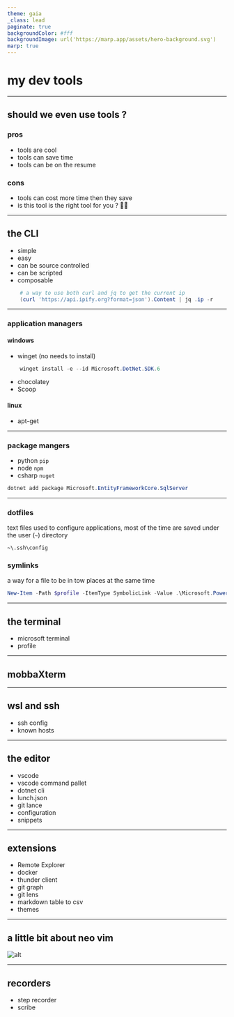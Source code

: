 ```yaml
---
theme: gaia
_class: lead
paginate: true
backgroundColor: #fff
backgroundImage: url('https://marp.app/assets/hero-background.svg')
marp: true
---
```


# my dev tools

---

## should we even use tools ?

### pros

- tools are cool
- tools can save time
- tools can be on the resume

### cons

- tools can cost more time then they save
- is this tool is the right tool  for you ? 🤷‍♂️

---

## the CLI

- simple
- easy
- can be source controlled
- can be scripted
- composable

```powershell
    # a way to use both curl and jq to get the current ip
    (curl 'https://api.ipify.org?format=json').Content | jq .ip -r
```

---

### application managers

#### windows

- winget (no needs to install)

```powershell
    winget install -e --id Microsoft.DotNet.SDK.6
```

- chocolatey
- Scoop

#### linux

- apt-get

---

### package mangers

- python `pip`
- node `npm`
- csharp `nuget`

``` powershell
dotnet add package Microsoft.EntityFrameworkCore.SqlServer
```

---

### dotfiles

text files used to configure applications, most of the time are saved under the user (`~`) directory

`~\.ssh\config`

### symlinks

a way for a file to be in tow places at the same time

```powershell
New-Item -Path $profile -ItemType SymbolicLink -Value .\Microsoft.PowerShell_profile.ps1 -Force
```

---

## the terminal

- microsoft terminal
- profile

---

## mobbaXterm

<!-- image hare -->

---

## wsl and ssh

- ssh config
- known hosts

---

## the editor

- vscode
- vscode command pallet
- dotnet cli
- lunch.json
- git lance
- configuration
- snippets

---

## extensions

- Remote Explorer
- docker
- thunder client
- git graph
- git lens
- markdown table to csv
- themes

---

## a little bit about neo vim

<!-- image will be put hare -->
![alt](https://miro.medium.com/v2/resize:fit:1400/format:webp/1*eJ6Rf2cQ6FBvr_Ot9Yu0Qw.png)

---

## recorders

- step recorder
- scribe

